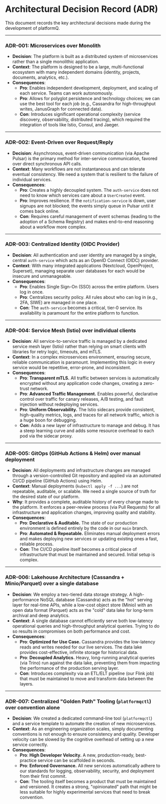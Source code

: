 # Architectural Decision Record (ADR)

This document records the key architectural decisions made during the development of platformQ.

---

### ADR-001: Microservices over Monolith

- **Decision**: The platform is built as a distributed system of microservices rather than a single monolithic application.
- **Context**: The platform is designed to be a large, multi-functional ecosystem with many independent domains (identity, projects, documents, analytics, etc.).
- **Consequences**:
    - **Pro**: Enables independent development, deployment, and scaling of each service. Teams can work autonomously.
    - **Pro**: Allows for polyglot persistence and technology choices; we can use the best tool for each job (e.g., Cassandra for high-throughput writes, JanusGraph for connected data).
    - **Con**: Introduces significant operational complexity (service discovery, observability, distributed tracing), which required the integration of tools like Istio, Consul, and Jaeger.

---

### ADR-002: Event-Driven over Request/Reply

- **Decision**: Asynchronous, event-driven communication (via Apache Pulsar) is the primary method for inter-service communication, favored over direct synchronous API calls.
- **Context**: Many workflows are not instantaneous and can tolerate eventual consistency. We need a system that is resilient to the failure of individual services.
- **Consequences**:
    - **Pro**: Creates a highly decoupled system. The `auth-service` does not need to know which services care about a `UserCreated` event.
    - **Pro**: Improves resilience. If the `notification-service` is down, user signups are not blocked; the events simply queue in Pulsar until it comes back online.
    - **Con**: Requires careful management of event schemas (leading to the adoption of a Schema Registry) and makes end-to-end reasoning about a workflow more complex.

---

### ADR-003: Centralized Identity (OIDC Provider)

- **Decision**: All authentication and user identity are managed by a single, central `auth-service` which acts as an OpenID Connect (OIDC) provider.
- **Context**: With many integrated applications (Nextcloud, OpenProject, Superset), managing separate user databases for each would be insecure and unmanageable.
- **Consequences**:
    - **Pro**: Enables Single Sign-On (SSO) across the entire platform. Users log in once.
    - **Pro**: Centralizes security policy. All rules about who can log in (e.g., 2FA, SIWE) are managed in one place.
    - **Con**: The `auth-service` becomes a critical, tier-0 service. Its availability is paramount for the entire platform to function.

---

### ADR-004: Service Mesh (Istio) over individual clients

- **Decision**: All service-to-service traffic is managed by a dedicated service mesh layer (Istio) rather than relying on smart clients with libraries for retry logic, timeouts, and mTLS.
- **Context**: In a complex microservices environment, ensuring secure, reliable communication is paramount. Implementing this logic in every service would be repetitive, error-prone, and inconsistent.
- **Consequences**:
    - **Pro**: **Transparent mTLS.** All traffic between services is automatically encrypted without any application code changes, creating a zero-trust network.
    - **Pro**: **Advanced Traffic Management.** Enables powerful, declarative control over traffic for canary releases, A/B testing, and fault injection without redeploying services.
    - **Pro**: **Uniform Observability.** The Istio sidecars provide consistent, high-quality metrics, logs, and traces for all network traffic, which is a huge boon for debugging.
    - **Con**: Adds a new layer of infrastructure to manage and debug. It has a steep learning curve and adds some resource overhead to each pod via the sidecar proxy.

---

### ADR-005: GitOps (GitHub Actions & Helm) over manual deployment

- **Decision**: All deployments and infrastructure changes are managed through a version-controlled Git repository and applied via an automated CI/CD pipeline (GitHub Actions) using Helm.
- **Context**: Manual deployments (`kubectl apply -f ...`) are not repeatable, auditable, or scalable. We need a single source of truth for the desired state of our platform.
- **Why**: It provides a complete, auditable history of every change made to the platform. It enforces a peer-review process (via Pull Requests) for all infrastructure and application changes, improving quality and stability.
- **Consequences**:
    - **Pro**: **Declarative & Auditable.** The state of our production environment is defined entirely by the code in our `main` branch.
    - **Pro**: **Automated & Repeatable.** Eliminates manual deployment errors and makes deploying new services or updating existing ones a fast, reliable process.
    - **Con**: The CI/CD pipeline itself becomes a critical piece of infrastructure that must be maintained and secured. Initial setup is complex.

---

### ADR-006: Lakehouse Architecture (Cassandra + Minio/Parquet) over a single database

- **Decision**: We employ a two-tiered data storage strategy. A high-performance NoSQL database (Cassandra) acts as the "hot" serving layer for real-time APIs, while a low-cost object store (Minio) with an open data format (Parquet) acts as the "cold" data lake for long-term archival and deep analytics.
- **Context**: A single database cannot efficiently serve both low-latency operational queries and high-throughput analytical queries. Trying to do so results in compromises on both performance and cost.
- **Consequences**:
    - **Pro**: **Optimized for Use Case.** Cassandra provides the low-latency reads and writes needed for our live services. The data lake provides cost-effective, infinite storage for historical data.
    - **Pro**: **Decoupled Analytics.** Heavy, long-running analytical queries (via Trino) run against the data lake, preventing them from impacting the performance of the production serving layer.
    - **Con**: Introduces complexity via an ETL/ELT pipeline (our Flink job) that must be maintained to move and transform data between the layers.

---

### ADR-007: Centralized "Golden Path" Tooling (`platformqctl`) over convention alone

- **Decision**: We created a dedicated command-line tool (`platformqctl`) and a service template to automate the creation of new microservices.
- **Context**: As an engineering organization scales, simply documenting conventions is not enough to ensure consistency and quality. Developer velocity can be slowed by the cognitive overhead of setting up a new service correctly.
- **Consequences**:
    - **Pro**: **High Developer Velocity.** A new, production-ready, best-practice service can be scaffolded in seconds.
    - **Pro**: **Enforced Governance.** All new services automatically adhere to our standards for logging, observability, security, and deployment from their first commit.
    - **Con**: The tooling itself becomes a product that must be maintained and versioned. It creates a strong, "opinionated" path that might be less suitable for highly experimental services that need to break convention. 